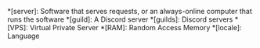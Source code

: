 *[server]: Software that serves requests, or an always-online computer that runs the software
*[guild]: A Discord server
*[guilds]: Discord servers
*[VPS]: Virtual Private Server
*[RAM]: Random Access Memory
*[locale]: Language
